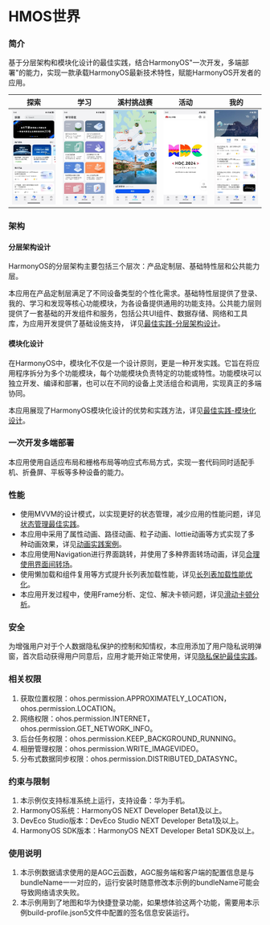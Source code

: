 # HMOS世界

### 简介

基于分层架构和模块化设计的最佳实践，结合HarmonyOS"一次开发，多端部署"的能力，实现一款承载HarmonyOS最新技术特性，赋能HarmonyOS开发者的应用。

| 探索                                     | 学习                                         | 溪村挑战赛                                       | 活动                                         | 我的                                     |
|----------------------------------------|--------------------------------------------|---------------------------------------------|--------------------------------------------|----------------------------------------|
| ![image](screenshots/devices/home.jpg) | ![image](screenshots/devices/learning.jpg) | ![image](screenshots/devices/challenge.jpg) | ![image](screenshots/devices/activity.jpg) | ![image](screenshots/devices/mine.jpg) |



### 架构

#### 分层架构设计


HarmonyOS的分层架构主要包括三个层次：产品定制层、基础特性层和公共能力层。

本应用在产品定制层满足了不同设备类型的个性化需求。基础特性层提供了登录、我的、学习和发现等核心功能模块，为各设备提供通用的功能支持。公共能力层则提供了一套基础的开发组件和服务，包括公共UI组件、数据存储、网络和工具库，为应用开发提供了基础设施支持，
详见[最佳实践-分层架构设计](https://developer.huawei.com/consumer/cn/doc/harmonyos-guides-V5/bpta-layered-architecture-design-V5?catalogVersion=V5)。

#### 模块化设计

在HarmonyOS中，模块化不仅是一个设计原则，更是一种开发实践。它旨在将应用程序拆分为多个功能模块，每个功能模块负责特定的功能或特性。功能模块可以独立开发、编译和部署，也可以在不同的设备上灵活组合和调用，实现真正的多端协同。

本应用展现了HarmonyOS模块化设计的优势和实践方法，详见[最佳实践-模块化设计](https://developer.huawei.com/consumer/cn/doc/harmonyos-guides-V5/bpta-modular-design-V5?catalogVersion=V5)。

### 一次开发多端部署

本应用使用自适应布局和栅格布局等响应式布局方式，实现一套代码同时适配手机、折叠屏、平板等多种设备的能力。

### 性能

- 使用MVVM的设计模式，以实现更好的状态管理，减少应用的性能问题，详见[状态管理最佳实践](https://developer.huawei.com/consumer/cn/doc/harmonyos-guides-V5/bpta-status-management-V5?catalogVersion=V5)。
- 本应用中采用了属性动画、路径动画、粒子动画、lottie动画等方式实现了多种动画效果，详见[动画实践案例](https://developer.huawei.com/consumer/cn/doc/harmonyos-guides-V5/bpta-fair-use-animation-V5?catalogVersion=V5)。
- 本应用使用Navigation进行界面跳转，并使用了多种界面转场动画，详见[合理使用界面间转场](https://developer.huawei.com/consumer/cn/doc/harmonyos-guides-V5/bpta-page-transition-V5?catalogVersion=V5)。
- 使用懒加载和组件复用等方式提升长列表加载性能，详见[长列表加载性能优化](https://developer.huawei.com/consumer/cn/doc/harmonyos-guides-V5/bpta-best-practices-long-list-V5?catalogVersion=V5)。
- 本应用开发过程中，使用Frame分析、定位、解决卡顿问题，详见[滑动卡顿分析](https://developer.huawei.com/consumer/cn/doc/harmonyos-guides-V5/bpta-frame-practice-V5?catalogVersion=V5)。

### 安全

为增强用户对于个人数据隐私保护的控制和知情权，本应用添加了用户隐私说明弹窗，首次启动获得用户同意后，应用才能开始正常使用，详见[隐私保护最佳实践](https://developer.huawei.com/consumer/cn/doc/harmonyos-guides-V5/bpta-app-privacy-protection-V5?catalogVersion=V5)。

### 相关权限

1. 获取位置权限：ohos.permission.APPROXIMATELY_LOCATION，ohos.permission.LOCATION。
2. 网络权限：ohos.permission.INTERNET，ohos.permission.GET_NETWORK_INFO。
3. 后台任务权限：ohos.permission.KEEP_BACKGROUND_RUNNING。
4. 相册管理权限：ohos.permission.WRITE_IMAGEVIDEO。
5. 分布式数据同步权限：ohos.permission.DISTRIBUTED_DATASYNC。

### 约束与限制

1. 本示例仅支持标准系统上运行，支持设备：华为手机。
2. HarmonyOS系统：HarmonyOS NEXT Developer Beta1及以上。
3. DevEco Studio版本：DevEco Studio NEXT Developer Beta1及以上。
4. HarmonyOS SDK版本：HarmonyOS NEXT Developer Beta1 SDK及以上。

### 使用说明

1. 本示例数据请求使用的是AGC云函数，AGC服务端和客户端的配置信息是与bundleName一一对应的，运行安装时随意修改本示例的bundleName可能会导致网络请求失败。
2. 本示例用到了地图和华为快捷登录功能，如果想体验这两个功能，需要用本示例build-profile.json5文件中配置的签名信息安装运行。